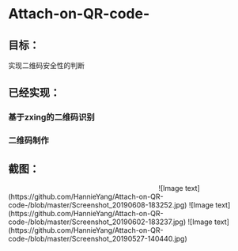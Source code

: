 # Attach-on-QR-code-
## 目标：
实现二维码安全性的判断
## 已经实现：
### 基于zxing的二维码识别
### 二维码制作
## 截图：
<img scr = "https://github.com/HannieYang/Attach-on-QR-code-/blob/master/Screenshot_20190608-183252.jpg" width = 300/>
![Image text](https://github.com/HannieYang/Attach-on-QR-code-/blob/master/Screenshot_20190608-183252.jpg)
![Image text](https://github.com/HannieYang/Attach-on-QR-code-/blob/master/Screenshot_20190602-183237.jpg)
![Image text](https://github.com/HannieYang/Attach-on-QR-code-/blob/master/Screenshot_20190527-140440.jpg)
